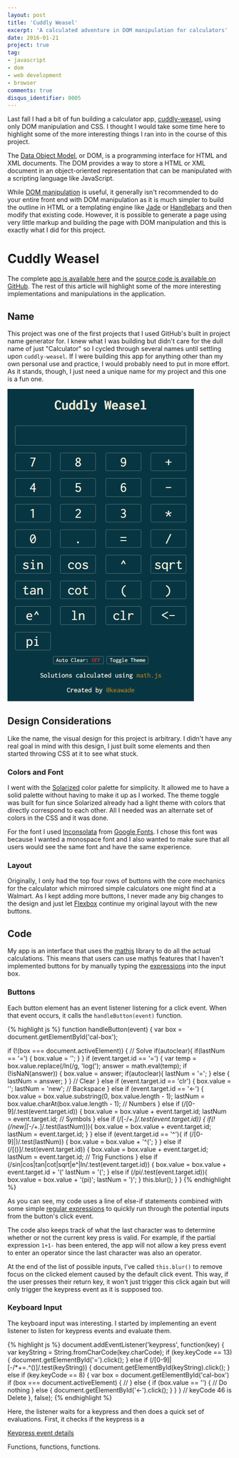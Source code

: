 ```yaml
---
layout: post
title: 'Cuddly Weasel'
excerpt: 'A calculated adventure in DOM manipulation for calculators'
date: 2016-01-21
project: true
tag:
- javascript
- dom
- web development
- browser
comments: true
disqus_identifier: 0005
---
```


Last fall I had a bit of fun building a calculator app, [cuddly-weasel](http://www.keithwade.com/cuddly-weasel/), using only DOM manipulation and CSS. I thought I would take some time here to highlight some of the more interesting things I ran into in the course of this project.

The [Data Object Model](https://developer.mozilla.org/en-US/docs/Web/API/Document_Object_Model/Introduction), or DOM, is a programming interface for HTML and XML documents. The DOM provides a way to store a HTML or XML document in an object-oriented representation that can be manipulated with a scripting language like JavaScript.

While [DOM manipulation](https://www.codecademy.com/skills/make-an-interactive-website/topics/jquery-dom-manipulation/jquery-dom) is useful, it generally isn't recommended to do your entire front end with DOM manipulation as it is much simpler to build the outline in HTML or a templating engine like [Jade](http://jade-lang.com/) or [Handlebars](http://handlebarsjs.com/) and then modify that existing code. However, it is possible to generate a page using very little markup and building the page with DOM manipulation and this is exactly what I did for this project.

<!--more-->

# Cuddly Weasel

The complete [app is available here](http://www.keithwade.com/cuddly-weasel/) and the [source code is available on GitHub](https://github.com/keawade/cuddly-weasel). The rest of this article will highlight some of the more interesting implementations and manipulations in the application.

## Name

This project was one of the first projects that I used GitHub's built in project name generator for. I knew what I was building but didn't care for the dull name of just "Calculator" so I cycled through several names until settling upon `cuddly-weasel`. If I were building this app for anything other than my own personal use and practice, I would probably need to put in more effort. As it stands, though, I just need a unique name for my project and this one is a fun one.

[![Rendered app](/assets/img/posts/cuddly-weasel-01.png)](http://www.keithwade.com/cuddly-weasel/)

## Design Considerations

Like the name, the visual design for this project is arbitrary. I didn't have any real goal in mind with this design, I just built some elements and then started throwing CSS at it to see what stuck.

### Colors and Font

I went with the [Solarized](http://ethanschoonover.com/solarized) color palette for simplicity. It allowed me to have a solid palette without having to make it up as I worked. The theme toggle was built for fun since Solarized already had a light theme with colors that directly correspond to each other. All I needed was an alternate set of colors in the CSS and it was done.

For the font I used [Inconsolata](https://www.google.com/fonts/specimen/Inconsolata) from [Google Fonts](https://www.google.com/fonts). I chose this font was because I wanted a monospace font and I also wanted to make sure that all users would see the same font and have the same experience.

### Layout

Originally, I only had the top four rows of buttons with the core mechanics for the calculator which mirrored simple calculators one might find at a Walmart. As I kept adding more buttons, I never made any big changes to the design and just let [Flexbox](https://css-tricks.com/snippets/css/a-guide-to-flexbox/) continue my original layout with the new buttons.

## Code

My app is an interface that uses the [mathjs](http://mathjs.org/) library to do all the actual calculations. This means that users can use mathjs features that I haven't implemented buttons for by manually typing the [expressions](http://mathjs.org/docs/index.html) into the input box.

### Buttons

Each button element has an event listener listening for a click event. When that event occurs, it calls the `handleButton(event)` function.

{% highlight js %}
function handleButton(event) {
  var box = document.getElementById('cal-box');

  if (!(box === document.activeElement)) {
    // Solve
    if(autoclear){
      if(lastNum == '=') {
        box.value = '';
      }
    }
    if (event.target.id == '=') {
      var temp = box.value.replace(/ln\(/g, 'log(');
      answer = math.eval(temp);
      if (!isNaN(answer)) {
        box.value = answer;
        if(autoclear){
          lastNum = '=';
        } else {
          lastNum = answer;
        }
      }
    // Clear
    } else if (event.target.id == 'clr') {
      box.value = '';
      lastNum = 'new';
    // Backspace
    } else if (event.target.id == '<-') {
      box.value = box.value.substring(0, box.value.length - 1);
      lastNum = box.value.charAt(box.value.length - 1);
    // Numbers
    } else if (/[0-9]/.test(event.target.id)) {
      box.value = box.value + event.target.id;
      lastNum = event.target.id;
    // Symbols
    } else if (/[-/*+.]/.test(event.target.id)) {
      if(!(/new|[-/*+.]/.test(lastNum))){
        box.value = box.value + event.target.id;
        lastNum = event.target.id;
      }
    } else if (event.target.id == '^'){
      if (/[0-9]|\)/.test(lastNum)) {
        box.value = box.value + '^(';
      }
    } else if (/[\(\)]/.test(event.target.id)) {
      box.value = box.value + event.target.id;
      lastNum = event.target.id;
    // Trig Functions
    } else if (/sin|cos|tan|cot|sqrt|e\^|ln/.test(event.target.id)) {
      box.value = box.value + event.target.id + '('
      lastNum = '(';
    } else if (/pi/.test(event.target.id)){
      box.value = box.value + '(pi)';
      lastNum = ')';
    }
    this.blur();
  }
}
{% endhighlight %}

As you can see, my code uses a line of else-if statements combined with some simple [regular expressions](https://developer.mozilla.org/en-US/docs/Web/JavaScript/Guide/Regular_Expressions) to quickly run through the potential inputs from the button's click event.

The code also keeps track of what the last character was to determine whether or not the current key press is valid. For example, if the partial expression `1+1-` has been entered, the app will not allow a key press event to enter an operator since the last character was also an operator.

At the end of the list of possible inputs, I've called `this.blur()` to remove focus on the clicked element caused by the default click event. This way, if the user presses their return key, it won't just trigger this click again but will only trigger the keypress event as it is supposed too.

### Keyboard Input

The keyboard input was interesting. I started by implementing an event listener to listen for keypress events and evaluate them.

{% highlight js %}
document.addEventListener('keypress', function(key) {
  var keyString = String.fromCharCode(key.charCode);
  if (key.keyCode == 13) {
    document.getElementById('=').click();
  } else if (/[0-9]|[-/*+=.^()]/.test(keyString)) {
    document.getElementById(keyString).click();
  } else if (key.keyCode == 8) {
    var box = document.getElementById('cal-box')
    if (box === document.activeElement) {
      //
    } else {
      if (box.value == '') {
        // Do nothing
      } else {
        document.getElementById('<-').click();
      }
    }
  } // keyCode 46 is Delete
}, false);
{% endhighlight %}

Here, the listener waits for a keypress and then does a quick set of evaluations. First, it checks if the keypress is a 

[Keypress event details](https://developer.mozilla.org/en-US/docs/Web/Events/keypress)

Functions, functions, functions.
